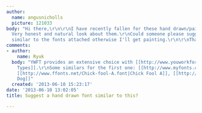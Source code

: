```yaml
---
author:
  name: angusnicholls
  picture: 121033
body: "Hi there,\r\n\r\nI have recently fallen for these hand drawn/painted typefaces.
  Very honest and natural look about them.\r\nCould someone please suggest something
  similar to the fonts attached otherwise I'll get painting.\r\n\r\nThanks"
comments:
- author:
    name: Ryuk
  body: "YWFT provides an extensive choice with [[http://www.youworkforthem.com/vectors/handset-type|Handset
    Types]].\r\nSome similars for the first one: [[http://www.myfonts.com/fonts/canadatype/martie|Martie]],
    [[http://www.ffonts.net/Chick-fool-A.font|Chick Fool A]], [[http://www.dafont.com/lazy-dog.font|Lazy
    Dog]]"
  created: '2013-06-10 15:23:17'
date: '2013-06-10 13:02:05'
title: Suggest a hand drawn font similar to this?

---
```

